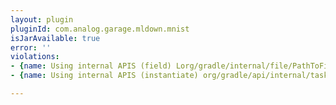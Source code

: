 ```yaml
---
layout: plugin
pluginId: com.analog.garage.mldown.mnist
isJarAvailable: true
error: ''
violations:
- {name: Using internal APIS (field) Lorg/gradle/internal/file/PathToFileResolver;}
- {name: Using internal APIS (instantiate) org/gradle/api/internal/tasks/SimpleWorkResult}

---
```

